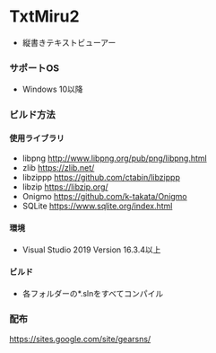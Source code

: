 # TxtMiru2
* 縦書きテキストビューアー

### サポートOS

* Windows 10以降

### ビルド方法
#### 使用ライブラリ

* libpng http://www.libpng.org/pub/png/libpng.html
* zlib https://zlib.net/
* libzippp https://github.com/ctabin/libzippp
* libzip https://libzip.org/
* Onigmo https://github.com/k-takata/Onigmo
* SQLite https://www.sqlite.org/index.html

#### 環境

* Visual Studio 2019 Version 16.3.4以上

#### ビルド

* 各フォルダーの*.slnをすべてコンパイル

### 配布
https://sites.google.com/site/gearsns/
